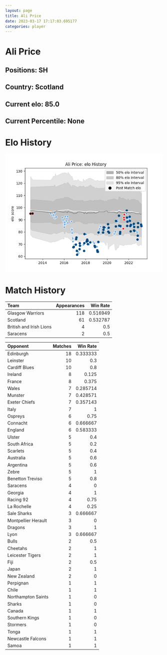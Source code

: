 ```yaml
---  
layout: page  
title: Ali Price  
date: 2023-03-17 17:17:03.695177  
categories: player  
---
```

# Ali Price

## Positions: SH

## Country: Scotland

## Current elo: 85.0

## Current Percentile: None

# Elo History


![elo history](history_AliPrice.png)
# Match History


| Team                    |   Appearances |   Win Rate |
|:------------------------|--------------:|-----------:|
| Glasgow Warriors        |           118 |   0.516949 |
| Scotland                |            61 |   0.532787 |
| British and Irish Lions |             4 |   0.5      |
| Saracens                |             2 |   0.5      |

| Opponent            |   Matches |   Win Rate |
|:--------------------|----------:|-----------:|
| Edinburgh           |        18 |   0.333333 |
| Leinster            |        10 |   0.3      |
| Cardiff Blues       |        10 |   0.8      |
| Ireland             |         8 |   0.125    |
| France              |         8 |   0.375    |
| Wales               |         7 |   0.285714 |
| Munster             |         7 |   0.428571 |
| Exeter Chiefs       |         7 |   0.357143 |
| Italy               |         7 |   1        |
| Ospreys             |         6 |   0.75     |
| Connacht            |         6 |   0.666667 |
| England             |         6 |   0.583333 |
| Ulster              |         5 |   0.4      |
| South Africa        |         5 |   0.2      |
| Scarlets            |         5 |   0.4      |
| Australia           |         5 |   0.6      |
| Argentina           |         5 |   0.6      |
| Zebre               |         5 |   1        |
| Benetton Treviso    |         5 |   0.8      |
| Saracens            |         4 |   0        |
| Georgia             |         4 |   1        |
| Racing 92           |         4 |   0.75     |
| La Rochelle         |         4 |   0.25     |
| Sale Sharks         |         3 |   0.666667 |
| Montpellier Herault |         3 |   0        |
| Dragons             |         3 |   1        |
| Lyon                |         3 |   0.666667 |
| Bulls               |         2 |   0.5      |
| Cheetahs            |         2 |   1        |
| Leicester Tigers    |         2 |   1        |
| Fiji                |         2 |   0.5      |
| Japan               |         2 |   1        |
| New Zealand         |         2 |   0        |
| Perpignan           |         1 |   1        |
| Chile               |         1 |   1        |
| Northampton Saints  |         1 |   0        |
| Sharks              |         1 |   0        |
| Canada              |         1 |   1        |
| Southern Kings      |         1 |   0        |
| Stormers            |         1 |   0        |
| Tonga               |         1 |   1        |
| Newcastle Falcons   |         1 |   1        |
| Samoa               |         1 |   1        |